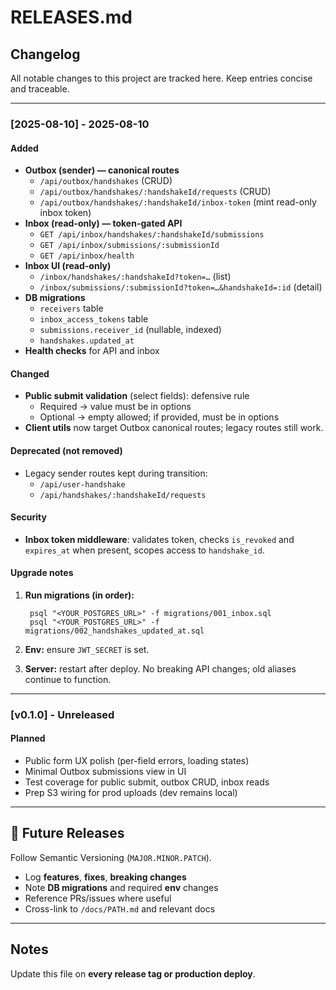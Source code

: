 # RELEASES.md

## Changelog
All notable changes to this project are tracked here. Keep entries concise and traceable.

---

### [2025-08-10] - 2025-08-10

#### Added
- **Outbox (sender) — canonical routes**
  - `/api/outbox/handshakes` (CRUD)
  - `/api/outbox/handshakes/:handshakeId/requests` (CRUD)
  - `/api/outbox/handshakes/:handshakeId/inbox-token` (mint read-only inbox token)
- **Inbox (read-only) — token-gated API**
  - `GET /api/inbox/handshakes/:handshakeId/submissions`
  - `GET /api/inbox/submissions/:submissionId`
  - `GET /api/inbox/health`
- **Inbox UI (read-only)**
  - `/inbox/handshakes/:handshakeId?token=…` (list)
  - `/inbox/submissions/:submissionId?token=…&handshakeId=:id` (detail)
- **DB migrations**
  - `receivers` table
  - `inbox_access_tokens` table
  - `submissions.receiver_id` (nullable, indexed)
  - `handshakes.updated_at`
- **Health checks** for API and inbox

#### Changed
- **Public submit validation** (select fields): defensive rule  
  - Required → value must be in options  
  - Optional → empty allowed; if provided, must be in options
- **Client utils** now target Outbox canonical routes; legacy routes still work.

#### Deprecated (not removed)
- Legacy sender routes kept during transition:
  - `/api/user-handshake`
  - `/api/handshakes/:handshakeId/requests`

#### Security
- **Inbox token middleware**: validates token, checks `is_revoked` and `expires_at` when present, scopes access to `handshake_id`.

#### Upgrade notes
1. **Run migrations (in order):**

        psql "<YOUR_POSTGRES_URL>" -f migrations/001_inbox.sql
        psql "<YOUR_POSTGRES_URL>" -f migrations/002_handshakes_updated_at.sql

2. **Env:** ensure `JWT_SECRET` is set.  
3. **Server:** restart after deploy. No breaking API changes; old aliases continue to function.

---

### [v0.1.0] - Unreleased

#### Planned
- Public form UX polish (per-field errors, loading states)
- Minimal Outbox submissions view in UI
- Test coverage for public submit, outbox CRUD, inbox reads
- Prep S3 wiring for prod uploads (dev remains local)

---

## 🧭 Future Releases
Follow Semantic Versioning (`MAJOR.MINOR.PATCH`).

- Log **features**, **fixes**, **breaking changes**
- Note **DB migrations** and required **env** changes
- Reference PRs/issues where useful
- Cross-link to `/docs/PATH.md` and relevant docs

---

## Notes
Update this file on **every release tag or production deploy**.
